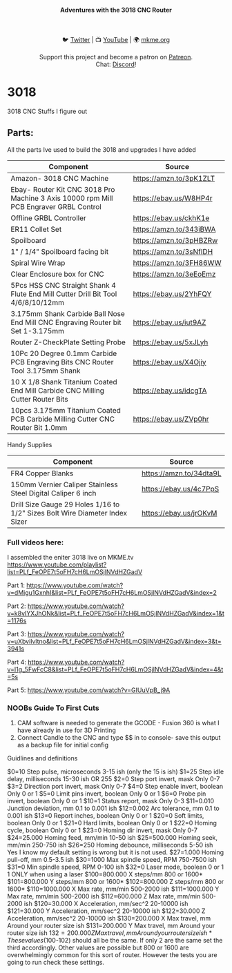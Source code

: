 <p align="center">
<b>Adventures with the 3018 CNC Router </b><br>
<br><br>
<br>🐦 <a href="https://twitter.com/mkmeorg">Twitter</a>
| 📺 <a href="https://www.youtube.com/mkmeorg">YouTube</a>
| 🌍 <a href="http://www.mkme.org">mkme.org</a><br>
<br>
Support this project and become a patron on <a href="https://www.patreon.com/EricWilliam">Patreon</a>.<br>
Chat: <a href="https://discord.gg/j9S4Fgv">Discord</a></b>!
</p>


# 3018
3018 CNC Stuffs I figure out

## Parts:

All the parts Ive used to build the 3018 and upgrades I have added 

|     Component    | Source  |
| ---------- |----------------|
| Amazon- 3018 CNC Machine | https://amzn.to/3pK1ZLT
| Ebay- Router Kit CNC 3018 Pro Machine 3 Axis 10000 rpm Mill PCB Engraver GRBL Control| https://ebay.us/W8HP4r
| Offline GRBL Controller| https://ebay.us/ckhK1e
| ER11 Collet Set | https://amzn.to/343iBWA
| Spoilboard | https://amzn.to/3pHBZRw
| 1" / 1/4" Spoilboard facing bit| https://amzn.to/3sNfIDH
| Spiral Wire Wrap | https://amzn.to/3FH86WW
| Clear Enclosure box for CNC | https://amzn.to/3eEoEmz 
| 5Pcs HSS CNC Straight Shank 4 Flute End Mill Cutter Drill Bit Tool 4/6/8/10/12mm  | https://ebay.us/2YhFQY
| 3.175mm Shank Carbide Ball Nose End Mill CNC Engraving Router bit Set 1-3.175mm | https://ebay.us/iut9AZ
| Router Z-CheckPlate Setting Probe | https://ebay.us/5xJLyh
| 10Pc 20 Degree 0.1mm Carbide PCB Engraving Bits CNC Router Tool 3.175mm Shank | https://ebay.us/X4Ojiy
| 10 X 1/8 Shank Titanium Coated End Mill Carbide CNC Milling Cutter Router Bits | https://ebay.us/idcgTA
| 10pcs 3.175mm Titanium Coated PCB Carbide Milling Cutter CNC Router Bit 1.0mm | https://ebay.us/ZVp0hr



Handy Supplies 

|     Component    | Source  |
| ---------- |----------------|
| FR4 Copper Blanks | https://amzn.to/34dta9L
| 150mm Vernier Caliper Stainless Steel Digital Caliper 6 inch   | https://ebay.us/4c7PpS
| Drill Size Gauge 29 Holes 1/16 to 1/2" Sizes Bolt Wire Diameter Index Sizer| https://ebay.us/jrOKvM


### Full videos here:

I assembled the eniter 3018 live on MKME.tv  https://www.youtube.com/playlist?list=PLf_FeOPE7t5oFH7cH6LmOSjlNVdHZGadV

Part 1: https://www.youtube.com/watch?v=dMigu1GxnhI&list=PLf_FeOPE7t5oFH7cH6LmOSjlNVdHZGadV&index=2

Part 2: https://www.youtube.com/watch?v=k8vIYXJhONk&list=PLf_FeOPE7t5oFH7cH6LmOSjlNVdHZGadV&index=1&t=1176s

Part 3: https://www.youtube.com/watch?v=uXbvilvltno&list=PLf_FeOPE7t5oFH7cH6LmOSjlNVdHZGadV&index=3&t=3941s

Part 4: https://www.youtube.com/watch?v=I1g_5FwFcC8&list=PLf_FeOPE7t5oFH7cH6LmOSjlNVdHZGadV&index=4&t=5s

Part 5: https://www.youtube.com/watch?v=GIUuVpB_j9A 

### NOOBs Guide To First Cuts 

1.  CAM software is needed to generate the GCODE - Fusion 360 is what I have already in use for 3D Printing 
2. Connect Candle to the CNC and type $$ in to console- save this output as a backup file for initial config 


Guidlines and definitions


$0=10 Step pulse, microseconds 3-15 ish (only the 15 is ish)
$1=25 Step idle delay, milliseconds 15-30 ish OR 255
$2=0 Step port invert, mask Only 0-7
$3=2 Direction port invert, mask Only 0-7
$4=0 Step enable invert, boolean Only 0 or 1
$5=0 Limit pins invert, boolean Only 0 or 1
$6=0 Probe pin invert, boolean Only 0 or 1
$10=1 Status report, mask Only 0-3
$11=0.010 Junction deviation, mm 0.1 to 0.001 ish
$12=0.002 Arc tolerance, mm 0.1 to 0.001 ish
$13=0 Report inches, boolean Only 0 or 1
$20=0 Soft limits, boolean Only 0 or 1
$21=0 Hard limits, boolean Only 0 or 1
$22=0 Homing cycle, boolean Only 0 or 1
$23=0 Homing dir invert, mask Only 0-7
$24=25.000 Homing feed, mm/min 10-50 ish
$25=500.000 Homing seek, mm/min 250-750 ish
$26=250 Homing debounce, milliseconds 5-50 ish Yes I know my default 
setting is wrong but it is not used.
$27=1.000 Homing pull-off, mm 0.5-3.5 ish
$30=1000 Max spindle speed, RPM 750-7500 ish
$31=0 Min spindle speed, RPM 0-100 ish
$32=0 Laser mode, boolean 0 or 1 1 ONLY when using a laser
$100=800.000 X steps/mm 800 or 1600*
$101=800.000 Y steps/mm 800 or 1600*
$102=800.000 Z steps/mm 800 or 1600*
$110=1000.000 X Max rate, mm/min 500-2000 ish
$111=1000.000 Y Max rate, mm/min 500-2000 ish
$112=600.000 Z Max rate, mm/min 500-2000 ish
$120=30.000 X Acceleration, mm/sec^2 20-10000 ish
$121=30.000 Y Acceleration, mm/sec^2 20-10000 ish
$122=30.000 Z Acceleration, mm/sec^2 20-10000 ish
$130=200.000 X Max travel, mm Around your router size ish
$131=200.000 Y Max travel, mm Around your router size ish
$132=200.000 Z Max travel, mm Around your router size ish
*
These values ($100-102) should all be the same. If only 2 are the same set the third accordingly. Other values are possible 
but 800 or 1600 are overwhelmingly common for this sort of router. However the tests you are going to run check these 
settings.


